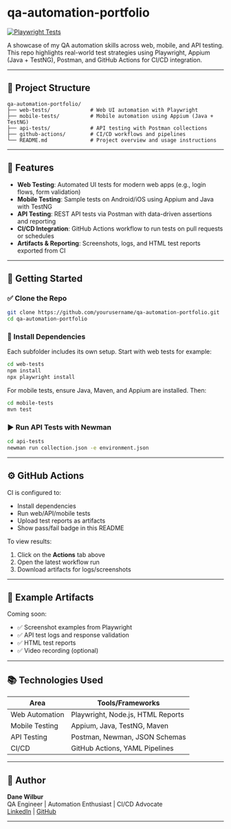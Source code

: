 # qa-automation-portfolio

[![Playwright Tests](https://github.com/script-hermit/qa-automation-portfolio/actions/workflows/playwright.yml/badge.svg)](https://github.com/script-hermit/qa-automation-portfolio/actions/workflows/playwright.yml)

A showcase of my QA automation skills across web, mobile, and API testing. This repo highlights real-world test strategies using Playwright, Appium (Java + TestNG), Postman, and GitHub Actions for CI/CD integration.

---

## 📁 Project Structure

```
qa-automation-portfolio/
├── web-tests/             # Web UI automation with Playwright
├── mobile-tests/          # Mobile automation using Appium (Java + TestNG)
├── api-tests/             # API testing with Postman collections
├── github-actions/        # CI/CD workflows and pipelines
└── README.md              # Project overview and usage instructions
```

---

## 🧪 Features

- **Web Testing**: Automated UI tests for modern web apps (e.g., login flows, form validation)
- **Mobile Testing**: Sample tests on Android/iOS using Appium and Java with TestNG
- **API Testing**: REST API tests via Postman with data-driven assertions and reporting
- **CI/CD Integration**: GitHub Actions workflow to run tests on pull requests or schedules
- **Artifacts & Reporting**: Screenshots, logs, and HTML test reports exported from CI

---

## 🚀 Getting Started

### ✅ Clone the Repo

```bash
git clone https://github.com/yourusername/qa-automation-portfolio.git
cd qa-automation-portfolio
```

### 🔧 Install Dependencies

Each subfolder includes its own setup. Start with web tests for example:

```bash
cd web-tests
npm install
npx playwright install
```

For mobile tests, ensure Java, Maven, and Appium are installed. Then:

```bash
cd mobile-tests
mvn test
```

### ▶️ Run API Tests with Newman

```bash
cd api-tests
newman run collection.json -e environment.json
```

---

## ⚙️ GitHub Actions

CI is configured to:
- Install dependencies
- Run web/API/mobile tests
- Upload test reports as artifacts
- Show pass/fail badge in this README

To view results:
1. Click on the **Actions** tab above
2. Open the latest workflow run
3. Download artifacts for logs/screenshots

---

## 📸 Example Artifacts

Coming soon:
- ✅ Screenshot examples from Playwright
- ✅ API test logs and response validation
- ✅ HTML test reports
- ✅ Video recording (optional)

---

## 📚 Technologies Used

| Area           | Tools/Frameworks                     |
|----------------|--------------------------------------|
| Web Automation | Playwright, Node.js, HTML Reports    |
| Mobile Testing | Appium, Java, TestNG, Maven          |
| API Testing    | Postman, Newman, JSON Schemas        |
| CI/CD          | GitHub Actions, YAML Pipelines       |

---

## 🧠 Author

**Dane Wilbur**  
QA Engineer | Automation Enthusiast | CI/CD Advocate  
[LinkedIn](https://www.linkedin.com/in/dane-wilbur) | [GitHub](https://github.com/yourusername)

---
